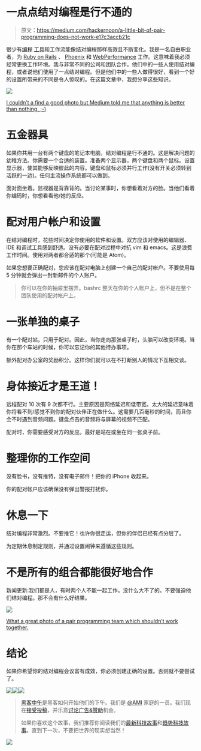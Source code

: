 # 一点点结对编程是行不通的

> 原文：<https://medium.com/hackernoon/a-little-bit-of-pair-programming-does-not-work-e17c3accb21c>

很少有[编程](https://hackernoon.com/tagged/programming) [工具](https://hackernoon.com/tagged/tools)和工作流能像结对编程那样高效且不断变化。我是一名自由职业者，为 [Ruby on Rails](https://www.wintermeyer-consulting.de/rails/) 、 [Phoenix](https://www.wintermeyer-consulting.de/phoenix/) 和 [WebPerformance](https://www.wintermeyer-consulting.de/webperformance/) 工作。这意味着我必须经常更换工作环境。我与非常不同的公司和团队合作。他们中的一些人使用结对编程，或者说他们使用了一点结对编程。但是他们中的一些人做得很好，看到一个好的设置所带来的不同是令人惊叹的。在这篇文章中，我想分享这些知识。

![](img/2613d7dc9d6cc967bca50eb2aa3e6b9c.png)

[I couldn’t a find a good photo but Medium told me that anything is better than nothing. ;-)](https://negativespace.co/coding-code-laptop-blur/)

# 五金器具

如果你共用一台有两个键盘的笔记本电脑，结对编程是行不通的。这是解决问题的幼稚方法。你需要一个合适的装置。准备两个显示器，两个键盘和两个鼠标。设置显示器，使其能够反映彼此的内容。键盘和鼠标必须并行工作(没有开关必须转到活跃的一边)。任何主流操作系统都可以做到。

面对面坐着。监视器是背靠背的。当讨论某事时，你想看着对方的脸。当他们看着你编码时，你想看看他/她的反应。

# 配对用户帐户和设置

在结对编程时，花些时间决定你使用的软件和设置。双方应该对使用的编辑器、IDE 和调试工具感到舒适。没有必要在配对过程中对抗 vim 和 emacs。这是浪费工作时间。使用对两者都合适的那个(可能是 Atom)。

如果您想要正确配对，您应该在配对电脑上创建一个自己的配对帐户。不要使用每 5 分钟就会弹出一封新邮件的个人账户。

> 你可以在你的抽屉里摆弄。bashrc 整天在你的个人帐户上，但不是在整个团队使用的配对帐户上。

# 一张单独的桌子

有一个配对站，只用于配对。因此，当你走向那张桌子时，头脑可以改变环境。当你在那个车站的时候，你可以忘记你的其他待办事项。

额外配对办公室的奖励积分。这样你们就可以在不打断别人的情况下互相交谈。

# 身体接近才是王道！

远程配对 10 次有 9 次都不行。主要原因是网络延迟和低带宽。太大的延迟意味着你将看不到/感觉不到你的配对伙伴正在做什么。这需要几百毫秒的时间，而且你会不时遇到音频问题。键盘点击的音频将与屏幕的视频不匹配。

配对时，你需要感受对方的反应。最好是站在或坐在同一张桌子前。

# 整理你的工作空间

没有脸书，没有推特，没有电子邮件！把你的 iPhone 收起来。

你的配对帐户应该确保没有弹出警报打扰你。

# 休息一下

结对编程非常激烈。不要推它！也许你很走运，但你的伴侣已经有点分层了。

为定期休息制定规则，并通过设置闹钟来遵循这些规则。

# 不是所有的组合都能很好地合作

新闻更新:我们都是人，有时两个人不能一起工作。没什么大不了的。不要强迫他们结对编程。那不会有什么好结果。

![](img/12cf03f1a24bc0cae899655c786e2307.png)

[What a great photo of a pair programming team which shouldn’t work together.](https://www.elephantjournal.com/2017/04/why-we-all-need-to-stop-fighting-our-true-natures/)

# 结论

如果你希望你的结对编程会议富有成效，你必须创建正确的设置。否则就不要尝试了。

[![](img/50ef4044ecd4e250b5d50f368b775d38.png)](http://bit.ly/HackernoonFB)[![](img/979d9a46439d5aebbdcdca574e21dc81.png)](https://goo.gl/k7XYbx)[![](img/2930ba6bd2c12218fdbbf7e02c8746ff.png)](https://goo.gl/4ofytp)

> [黑客中午](http://bit.ly/Hackernoon)是黑客如何开始他们的下午。我们是 [@AMI](http://bit.ly/atAMIatAMI) 家庭的一员。我们现在[接受投稿](http://bit.ly/hackernoonsubmission)，并乐意[讨论广告&赞助](mailto:partners@amipublications.com)机会。
> 
> 如果你喜欢这个故事，我们推荐你阅读我们的[最新科技故事](http://bit.ly/hackernoonlatestt)和[趋势科技故事](https://hackernoon.com/trending)。直到下一次，不要把世界的现实想当然！

![](img/be0ca55ba73a573dce11effb2ee80d56.png)